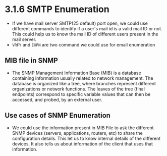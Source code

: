 # 3.1.6 SMTP Enumeration

* If we have mail server SMTP\(25 default\) port open, we could use different commands to identify if a user's mail id is a valid mail ID or not. This could help us to know the mail ID of different users present in the mail server.
* `VRFY` and `EXPN` are two command we could use for email enumeration

## MIB file in SNMP

* The SNMP Management Information Base \(MIB\) is a database containing information usually related to network management. The database is organized like a tree, where branches represent different organizations or network functions. The leaves of the tree \(final endpoints\) correspond to specific variable values that can then be accessed, and probed, by an external user.

## Use cases of SNMP Enumeration

* We could use the information present in MIB File to ask the different SNMP devices \(servers, applications, routers, etc\) to share the configuration details. This let us to know internal details of the different devices. It also tells us about information of the client that uses that information.

